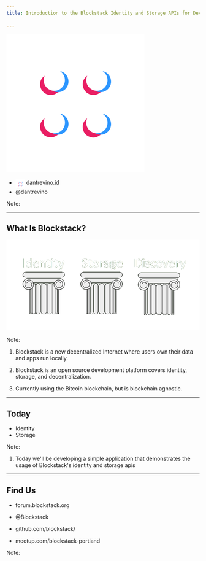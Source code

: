 ```yaml
---
title: Introduction to the Blockstack Identity and Storage APIs for Developers

---
```


<section data-background="#270f34">

<img src="blockstack.svg" height="360px" width="360px" style="border:none;">

* <img src="blockstack.svg" height="24px" width="24px" style="border:none;vertical-align:text-top;"> dantrevino.id
* <i class="mdi mdi-twitter"></i>@dantrevino

Note:

</section>

---

<section data-background="#270f34">

## What Is Blockstack? ##

<img src="pillars.png"/>

Note:
1) Blockstack is a new decentralized Internet where users own their data and apps run locally.

2) Blockstack is an open source development platform covers identity, storage, and decentralization.

3) Currently using the Bitcoin blockchain, but is blockchain agnostic.

</section>

---

<section data-background="#270f34">

## Today ##

* Identity
* Storage

Note:

1)  Today we'll be developing a simple application that demonstrates the usage of Blockstack's identity and storage apis

</section>

---

<section data-background="#270f34">

## Find Us ##

* <i class="mdi mdi-forum"></i> forum.blockstack.org

* <i class="mdi mdi-twitter"></i> @Blockstack

* <i class="mdi mdi-github-circle"></i> github.com/blockstack/

* <i class="mdi mdi-forum"></i> meetup.com/blockstack-portland

Note:

</section>
